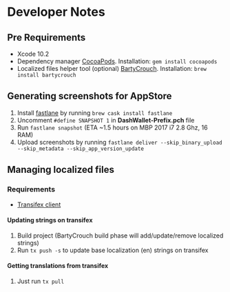 
# Developer Notes

## Pre Requirements

- Xcode 10.2
- Dependency manager [CocoaPods](https://cocoapods.org). Installation: `gem install cocoapods`
- Localized files helper tool (optional) [BartyCrouch](https://github.com/Flinesoft/BartyCrouch). Installation: `brew install bartycrouch`

## Generating screenshots for AppStore

 1. Install [fastlane](fastlane.tools) by running `brew cask install fastlane`
 2. Uncomment `#define SNAPSHOT 1` in **DashWallet-Prefix.pch** file
 3. Run `fastlane snapshot` (ETA ~1.5 hours on MBP 2017 i7 2.8 Ghz, 16 RAM) 
 4. Upload screenshots by running `fastlane deliver --skip_binary_upload --skip_metadata --skip_app_version_update`

## Managing localized files

### Requirements

- [Transifex client](https://docs.transifex.com/client/installing-the-client)

#### Updating strings on transifex

1.  Build project (BartyCrouch build phase will add/update/remove localized strings)
2.  Run  `tx push -s`  to update base localization (en) strings on transifex

#### Getting translations from transifex

1.  Just run  `tx pull`
